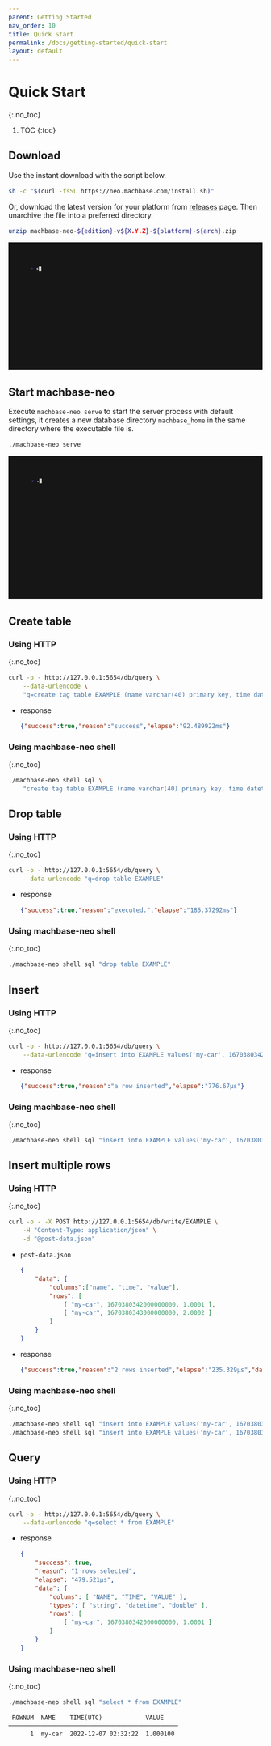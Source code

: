 ```yaml
---
parent: Getting Started
nav_order: 10
title: Quick Start
permalink: /docs/getting-started/quick-start
layout: default
---
```


# Quick Start
{:.no_toc}

1. TOC
{:toc}

## Download

Use the instant download with the script below.

```sh
sh -c "$(curl -fsSL https://neo.machbase.com/install.sh)"
```

Or, download the latest version for your platform from [releases](/releases) page.
Then unarchive the file into a preferred directory.

```sh
unzip machbase-neo-${edition}-v${X.Y.Z}-${platform}-${arch}.zip
```

![isntant-install](./img/instant-install.gif)

## Start machbase-neo

Execute `machbase-neo serve` to start the server process with default settings,
it creates a new database directory `machbase_home` in the same directory where the executable file is.

```sh 
./machbase-neo serve
```

![server-serve](./img/server-serve.gif)

## Create table

### Using HTTP
{:.no_toc}

```sh
curl -o - http://127.0.0.1:5654/db/query \
    --data-urlencode \
    "q=create tag table EXAMPLE (name varchar(40) primary key, time datetime basetime, value double)"
```

- response

    ```json
    {"success":true,"reason":"success","elapse":"92.489922ms"}
    ```

### Using machbase-neo shell
{:.no_toc}

```sh
./machbase-neo shell sql \
    "create tag table EXAMPLE (name varchar(40) primary key, time datetime basetime, value double)"
```

## Drop table

### Using HTTP
{:.no_toc}

```sh
curl -o - http://127.0.0.1:5654/db/query \
    --data-urlencode "q=drop table EXAMPLE"
```

- response

    ```json
    {"success":true,"reason":"executed.","elapse":"185.37292ms"}
    ```

### Using machbase-neo shell
{:.no_toc}

```sh
./machbase-neo shell sql "drop table EXAMPLE"
```


## Insert

### Using HTTP
{:.no_toc}

```sh
curl -o - http://127.0.0.1:5654/db/query \
    --data-urlencode "q=insert into EXAMPLE values('my-car', 1670380342000000000, 1.0001)"
```

- response

    ```json
    {"success":true,"reason":"a row inserted","elapse":"776.67µs"}
    ```

### Using machbase-neo shell
{:.no_toc}

```sh
./machbase-neo shell sql "insert into EXAMPLE values('my-car', 1670380342000000000, 1.0001)"
```

## Insert multiple rows

### Using HTTP
{:.no_toc}

```sh
curl -o - -X POST http://127.0.0.1:5654/db/write/EXAMPLE \
    -H "Content-Type: application/json" \
    -d "@post-data.json"
```

- `post-data.json`

    ```json
    {
        "data": {
            "columns":["name", "time", "value"],
            "rows": [
                [ "my-car", 1670380342000000000, 1.0001 ],
                [ "my-car", 1670380343000000000, 2.0002 ]
            ]
        }
    }
    ```

- response

    ```json
    {"success":true,"reason":"2 rows inserted","elapse":"235.329µs","data":{"affectedRows":2}}
    ```

### Using machbase-neo shell
{:.no_toc}

```sh
./machbase-neo shell sql "insert into EXAMPLE values('my-car', 1670380342000000000, 1.0001)"
./machbase-neo shell sql "insert into EXAMPLE values('my-car', 1670380343000000000, 2.0002)"
```

## Query

### Using HTTP
{:.no_toc}

```sh
curl -o - http://127.0.0.1:5654/db/query \
    --data-urlencode "q=select * from EXAMPLE"
```

- response

    ```json
    {
        "success": true,
        "reason": "1 rows selected",
        "elapse": "479.521µs",
        "data": {
            "colums": [ "NAME", "TIME", "VALUE" ],
            "types": [ "string", "datetime", "double" ],
            "rows": [
                [ "my-car", 1670380342000000000, 1.0001 ]
            ]
        }
    }
    ```

### Using machbase-neo shell
{:.no_toc}

```sh
./machbase-neo shell sql "select * from EXAMPLE"
```

```
 ROWNUM  NAME    TIME(UTC)            VALUE
───────────────────────────────────────────────
      1  my-car  2022-12-07 02:32:22  1.000100
```
